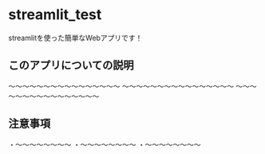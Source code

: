 # streamlit_test
streamlitを使った簡単なWebアプリです！

## このアプリについての説明
～～～～～～～～～～～～～～～～
～～～～～～～～～～～～～～～～
～～～～～～～～～～～～～～～～

## 注意事項
・～～～～～～～～
・～～～～～～～～
・～～～～～～～～

